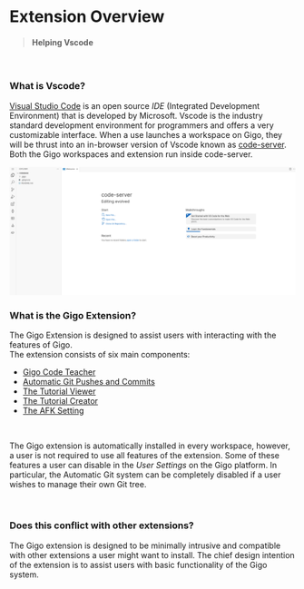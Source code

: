 # Extension Overview
>#### Helping Vscode

</br>

### **What is Vscode?**

[Visual Studio Code](https://code.visualstudio.com/) is an open source *IDE* (Integrated Development Environment) that is developed by Microsoft. Vscode is the industry standard development environment for programmers and offers a very customizable interface. When a use launches a workspace on Gigo, they will be thrust into an in-browser version of Vscode known as [code-server](https://github.com/coder/code-server). Both the Gigo workspaces and extension run inside code-server.

![extension_overview.png](https://raw.githubusercontent.com/Gage-Technologies/gigo-documentation/master/extension/extension_overview.png)

### **What is the Gigo Extension?**
The Gigo Extension is designed to assist users with interacting with the features of Gigo.  
The extension consists of six main components:
- [Gigo Code Teacher](../workspace/extension/code_teacher/extension_code_teacher_2.md)
- [Automatic Git Pushes and Commits](../workspace/extension/automatic_git/extension_automatic_git_3.md)
- [The Tutorial Viewer](../workspace/extension/tutorial_viewer/extension_tutorial_viewer_4.md)
- [The Tutorial Creator](../workspace/extension/tutorial_creator/extension_tutorial_creator_5.md)
- [The AFK Setting](../workspace/extension/afk_setting/extension_afk_setting_6.md)

</br>

The Gigo extension is automatically installed in every workspace, however, a user is not required to use all features of the extension. Some of these features a user can disable in the *User Settings* on the Gigo platform. In particular, the Automatic Git system can be completely disabled if a user wishes to manage their own Git tree.


</br>

### **Does this conflict with other extensions?**

The Gigo extension is designed to be minimally intrusive and compatible with other extensions a user might want to install. The chief design intention of the extension is to assist users with basic functionality of the Gigo system.

